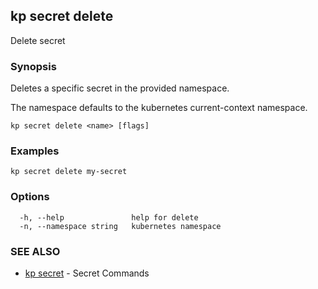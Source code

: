 ## kp secret delete

Delete secret

### Synopsis

Deletes a specific secret in the provided namespace.

The namespace defaults to the kubernetes current-context namespace.

```
kp secret delete <name> [flags]
```

### Examples

```
kp secret delete my-secret
```

### Options

```
  -h, --help               help for delete
  -n, --namespace string   kubernetes namespace
```

### SEE ALSO

* [kp secret](kp_secret.md)	 - Secret Commands

